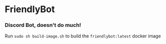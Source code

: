 # FriendlyBot  
### Discord Bot, doesn't do much!  
  
Run `sudo sh build-image.sh` to build the `friendlybot:latest` docker image
